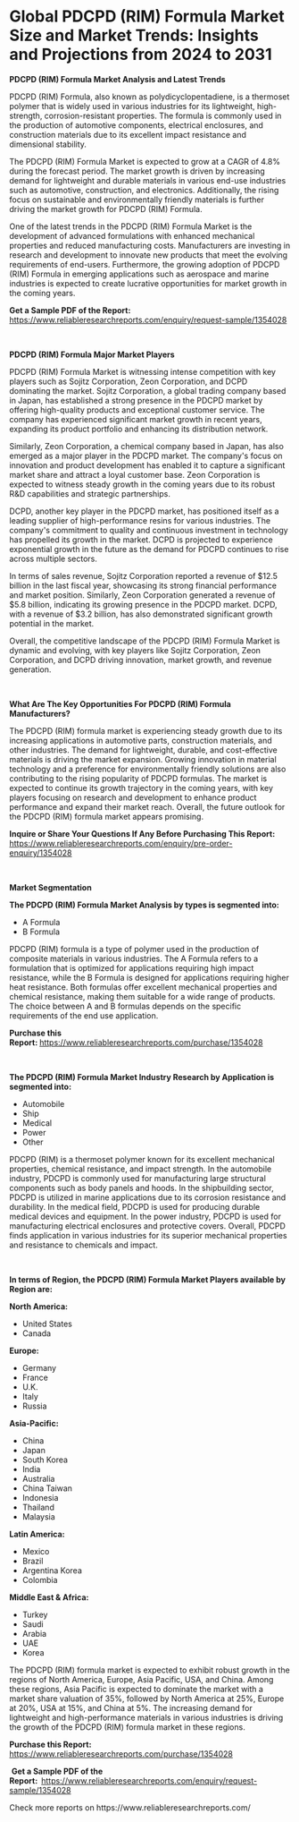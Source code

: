 <p><h1>Global PDCPD (RIM) Formula Market Size and Market Trends: Insights and Projections from 2024 to 2031</h1></p><p><strong>PDCPD (RIM) Formula Market Analysis and Latest Trends</strong></p>
<p><p>PDCPD (RIM) Formula, also known as polydicyclopentadiene, is a thermoset polymer that is widely used in various industries for its lightweight, high-strength, corrosion-resistant properties. The formula is commonly used in the production of automotive components, electrical enclosures, and construction materials due to its excellent impact resistance and dimensional stability.</p><p>The PDCPD (RIM) Formula Market is expected to grow at a CAGR of 4.8% during the forecast period. The market growth is driven by increasing demand for lightweight and durable materials in various end-use industries such as automotive, construction, and electronics. Additionally, the rising focus on sustainable and environmentally friendly materials is further driving the market growth for PDCPD (RIM) Formula.</p><p>One of the latest trends in the PDCPD (RIM) Formula Market is the development of advanced formulations with enhanced mechanical properties and reduced manufacturing costs. Manufacturers are investing in research and development to innovate new products that meet the evolving requirements of end-users. Furthermore, the growing adoption of PDCPD (RIM) Formula in emerging applications such as aerospace and marine industries is expected to create lucrative opportunities for market growth in the coming years.</p></p>
<p><strong>Get a Sample PDF of the Report:&nbsp;</strong> <a href="https://www.reliableresearchreports.com/enquiry/request-sample/1354028">https://www.reliableresearchreports.com/enquiry/request-sample/1354028</a></p>
<p>&nbsp;</p>
<p><strong>PDCPD (RIM) Formula Major Market Players</strong></p>
<p><p>PDCPD (RIM) Formula Market is witnessing intense competition with key players such as Sojitz Corporation, Zeon Corporation, and DCPD dominating the market. Sojitz Corporation, a global trading company based in Japan, has established a strong presence in the PDCPD market by offering high-quality products and exceptional customer service. The company has experienced significant market growth in recent years, expanding its product portfolio and enhancing its distribution network.</p><p>Similarly, Zeon Corporation, a chemical company based in Japan, has also emerged as a major player in the PDCPD market. The company's focus on innovation and product development has enabled it to capture a significant market share and attract a loyal customer base. Zeon Corporation is expected to witness steady growth in the coming years due to its robust R&D capabilities and strategic partnerships.</p><p>DCPD, another key player in the PDCPD market, has positioned itself as a leading supplier of high-performance resins for various industries. The company's commitment to quality and continuous investment in technology has propelled its growth in the market. DCPD is projected to experience exponential growth in the future as the demand for PDCPD continues to rise across multiple sectors.</p><p>In terms of sales revenue, Sojitz Corporation reported a revenue of $12.5 billion in the last fiscal year, showcasing its strong financial performance and market position. Similarly, Zeon Corporation generated a revenue of $5.8 billion, indicating its growing presence in the PDCPD market. DCPD, with a revenue of $3.2 billion, has also demonstrated significant growth potential in the market.</p><p>Overall, the competitive landscape of the PDCPD (RIM) Formula Market is dynamic and evolving, with key players like Sojitz Corporation, Zeon Corporation, and DCPD driving innovation, market growth, and revenue generation.</p></p>
<p>&nbsp;</p>
<p><strong>What Are The Key Opportunities For PDCPD (RIM) Formula Manufacturers?</strong></p>
<p><p>The PDCPD (RIM) formula market is experiencing steady growth due to its increasing applications in automotive parts, construction materials, and other industries. The demand for lightweight, durable, and cost-effective materials is driving the market expansion. Growing innovation in material technology and a preference for environmentally friendly solutions are also contributing to the rising popularity of PDCPD formulas. The market is expected to continue its growth trajectory in the coming years, with key players focusing on research and development to enhance product performance and expand their market reach. Overall, the future outlook for the PDCPD (RIM) formula market appears promising.</p></p>
<p><strong>Inquire or Share Your Questions If Any Before Purchasing This Report:</strong> <a href="https://www.reliableresearchreports.com/enquiry/pre-order-enquiry/1354028">https://www.reliableresearchreports.com/enquiry/pre-order-enquiry/1354028</a></p>
<p>&nbsp;</p>
<p><strong>Market Segmentation</strong></p>
<p><strong>The PDCPD (RIM) Formula Market Analysis by types is segmented into:</strong></p>
<p><ul><li>A Formula</li><li>B Formula</li></ul></p>
<p><p>PDCPD (RIM) formula is a type of polymer used in the production of composite materials in various industries. The A Formula refers to a formulation that is optimized for applications requiring high impact resistance, while the B Formula is designed for applications requiring higher heat resistance. Both formulas offer excellent mechanical properties and chemical resistance, making them suitable for a wide range of products. The choice between A and B formulas depends on the specific requirements of the end use application.</p></p>
<p><strong>Purchase this Report:&nbsp;</strong><a href="https://www.reliableresearchreports.com/purchase/1354028">https://www.reliableresearchreports.com/purchase/1354028</a></p>
<p>&nbsp;</p>
<p><strong>The PDCPD (RIM) Formula Market Industry Research by Application is segmented into:</strong></p>
<p><ul><li>Automobile</li><li>Ship</li><li>Medical</li><li>Power</li><li>Other</li></ul></p>
<p><p>PDCPD (RIM) is a thermoset polymer known for its excellent mechanical properties, chemical resistance, and impact strength. In the automobile industry, PDCPD is commonly used for manufacturing large structural components such as body panels and hoods. In the shipbuilding sector, PDCPD is utilized in marine applications due to its corrosion resistance and durability. In the medical field, PDCPD is used for producing durable medical devices and equipment. In the power industry, PDCPD is used for manufacturing electrical enclosures and protective covers. Overall, PDCPD finds application in various industries for its superior mechanical properties and resistance to chemicals and impact.</p></p>
<p>&nbsp;</p>
<p><strong>In terms of Region, the PDCPD (RIM) Formula Market Players available by Region are:</strong></p>
<p>
    <p> <strong> North America: </strong>
        <ul>
            <li>United States</li>
            <li>Canada</li>
        </ul>
        </p> 
    <p> <strong> Europe: </strong>
        <ul>
            <li>Germany</li>
            <li>France</li>
            <li>U.K.</li>
            <li>Italy</li>
            <li>Russia</li>
        </ul>
        </p> 
    <p> <strong> Asia-Pacific: </strong>
        <ul>
            <li>China</li>
            <li>Japan</li>
            <li>South Korea</li>
            <li>India</li>
            <li>Australia</li>
            <li>China Taiwan</li>
            <li>Indonesia</li>
            <li>Thailand</li>
            <li>Malaysia</li>
        </ul>
        </p> 
    <p> <strong> Latin America: </strong>
        <ul>
            <li>Mexico</li>
            <li>Brazil</li>
            <li>Argentina Korea</li>
            <li>Colombia</li>
        </ul>
        </p> 
    <p> <strong> Middle East & Africa: </strong>
        <ul>
            <li>Turkey</li>
            <li>Saudi</li>
            <li>Arabia</li>
            <li>UAE</li>
            <li>Korea</li>
        </ul>
    </p>
    </p>
<p><p>The PDCPD (RIM) formula market is expected to exhibit robust growth in the regions of North America, Europe, Asia Pacific, USA, and China. Among these regions, Asia Pacific is expected to dominate the market with a market share valuation of 35%, followed by North America at 25%, Europe at 20%, USA at 15%, and China at 5%. The increasing demand for lightweight and high-performance materials in various industries is driving the growth of the PDCPD (RIM) formula market in these regions.</p></p>
<p><strong>Purchase this Report: </strong><a href="https://www.reliableresearchreports.com/purchase/1354028">https://www.reliableresearchreports.com/purchase/1354028</a></p>
<p>&nbsp;<strong>Get a Sample PDF of the Report:&nbsp;&nbsp;</strong><a href="https://www.reliableresearchreports.com/enquiry/request-sample/1354028">https://www.reliableresearchreports.com/enquiry/request-sample/1354028</a></p>
<p><strong></strong></p>
<p>Check more reports on https://www.reliableresearchreports.com/</p>